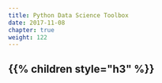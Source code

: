 ```yaml
---
title: Python Data Science Toolbox
date: 2017-11-08
chapter: true
weight: 122
---
```


{{% children style="h3" %}}
---
